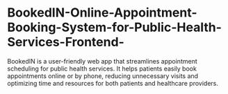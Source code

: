 # BookedIN-Online-Appointment-Booking-System-for-Public-Health-Services-Frontend-
BookedIN is a user-friendly web app that streamlines appointment scheduling for public health services. It helps patients easily book appointments online or by phone, reducing unnecessary visits and optimizing time and resources for both patients and healthcare providers.
